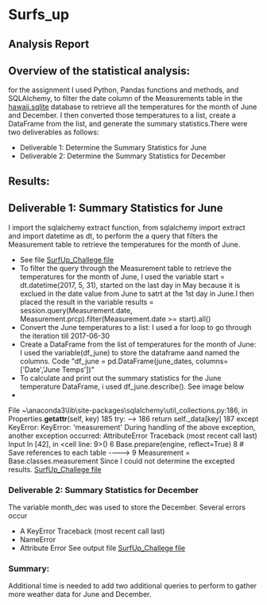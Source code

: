# Surfs_up
## Analysis Report

## Overview of the statistical analysis:
for the assignment I used Python, Pandas functions and methods, and SQLAlchemy, to filter the date column of the Measurements table in the [hawaii.sqlite](https://github.com/JaredTMurray/surfs_up/blob/main/hawaii.sqlite) database to retrieve all the temperatures for the month of June and December. I then converted those temperatures to a list, create a DataFrame from the list, and generate the summary statistics.There were two deliverables as follows:
 - Deliverable 1: Determine the Summary Statistics for June
 - Deliverable 2: Determine the Summary Statistics for December

## Results:

## Deliverable 1: Summary Statistics for June 
 I  import the sqlalchemy extract function, from sqlalchemy import extract and import datetime as dt, to perform the a query that filters the Measurement table to retrieve the temperatures for the month of June.
- See file [SurfUp_Challege file](https://github.com/JaredTMurray/surfs_up/blob/main/SurfsUp_Challenge.ipynb)
- To filter the query through the Measurement table to retrieve the temperatures for the month of June, I used the variable start = dt.datetime(2017, 5, 31), started on the last day in May because it is exclued in the date value from June to satrt at the 1st day in June.I then placed the result in the variable results = session.query(Measurement.date, Measurement.prcp).filter(Measurement.date >= start).all()
-  Convert the June temperatures to a list: I used a for loop to go through the iteration till 2017-06-30
-  Create a DataFrame from the list of temperatures for the month of June: I used the variable(df_june) to store the dataframe aand named the columns. Code "df_june = pd.DataFrame(june_dates, columns=['Date','June Temps'])" 
-  To calculate and print out the summary statistics for the June temperature DataFrame, i used df_june.describe(). See image below
-  ![]()


File ~\anaconda3\lib\site-packages\sqlalchemy\util\_collections.py:186, in Properties.__getattr__(self, key)
    185 try:
--> 186     return self._data[key]
    187 except KeyError:
KeyError: 'measurement'
During handling of the above exception, another exception occurred:
AttributeError                            Traceback (most recent call last)
Input In [42], in <cell line: 9>()
      6 Base.prepare(engine, reflect=True)
      8 # Save references to each table
----> 9 Measurement = Base.classes.measurement
Since I could not determine the excepted results.
[SurfUp_Challege file](https://github.com/JaredTMurray/surfs_up/blob/main/SurfsUp_Challenge.ipynb)
### Deliverable 2: Summary Statistics for December
 The variable month_dec was used to store the December.
Several errors occur
-  A KeyError Traceback (most recent call last)
-  NameError
-  Attribute Error
See output file [SurfUp_Challege file](https://github.com/JaredTMurray/surfs_up/blob/main/SurfsUp_Challenge.ipynb)

### Summary:
Additional time is needed to add two additional queries to perform to gather more weather data for June and December.
